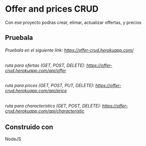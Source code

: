 # Offer and prices CRUD

Con ese proyecto podras crear, elimar, actualizar offertas,  y precios

## Pruebala

###### Pruebala en el siguiente link: https://offer-crud.herokuapp.com/
###### ruta para ofertas (GET, POST, DELETE): https://offer-crud.herokuapp.com/api/offer
###### ruta para prices (GET, POST, PUT, DELETE): https://offer-crud.herokuapp.com/api/price
###### ruta para characteristics (GET, POST, DELETE): https://offer-crud.herokuapp.com/api/characteristic

## Construido con

NodeJS
